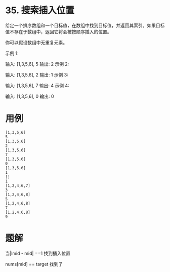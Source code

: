 # 35. 搜索插入位置
给定一个排序数组和一个目标值，在数组中找到目标值，并返回其索引。如果目标值不存在于数组中，返回它将会被按顺序插入的位置。

你可以假设数组中无重复元素。

示例 1:

输入: [1,3,5,6], 5
输出: 2
示例 2:

输入: [1,3,5,6], 2
输出: 1
示例 3:

输入: [1,3,5,6], 7
输出: 4
示例 4:

输入: [1,3,5,6], 0
输出: 0


# 用例
```
[1,3,5,6]
5
[1,3,5,6]
2
[1,3,5,6]
7
[1,3,5,6]
0
[1,3,5,6]
1
[]
1
[1,2,4,6,7]
3
[1,2,4,6,8]
5
[1,2,4,6,8]
7
[1,2,4,6,8]
9
```

# 题解

当|lmid - mid| ==1 找到插入位置

nums[mid] == target 找到了